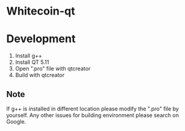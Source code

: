 # Whitecoin-qt


# Development
1. Install g++
2. Install QT 5.11
3. Open ".pro" file with qtcreator
4. Build with qtcreator

## Note
If g++ is installed in different location please modify the ".pro" file by yourself.
Any other issues for building environment please search on Google.
